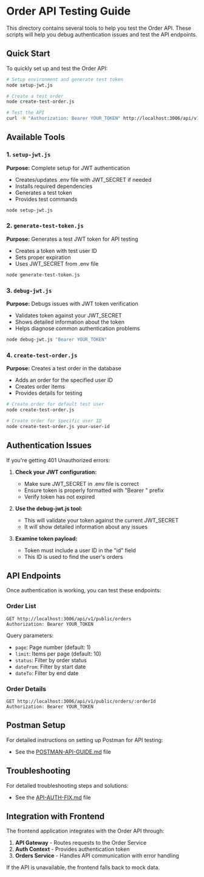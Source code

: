 # Order API Testing Guide

This directory contains several tools to help you test the Order API. These scripts will help you debug authentication issues and test the API endpoints.

## Quick Start

To quickly set up and test the Order API:

```bash
# Setup environment and generate test token
node setup-jwt.js

# Create a test order
node create-test-order.js

# Test the API
curl -H "Authorization: Bearer YOUR_TOKEN" http://localhost:3006/api/v1/public/orders
```

## Available Tools

### 1. `setup-jwt.js`

**Purpose:** Complete setup for JWT authentication
- Creates/updates .env file with JWT_SECRET if needed
- Installs required dependencies
- Generates a test token
- Provides test commands

```bash
node setup-jwt.js
```

### 2. `generate-test-token.js`

**Purpose:** Generates a test JWT token for API testing
- Creates a token with test user ID
- Sets proper expiration
- Uses JWT_SECRET from .env file

```bash
node generate-test-token.js
```

### 3. `debug-jwt.js`

**Purpose:** Debugs issues with JWT token verification
- Validates token against your JWT_SECRET
- Shows detailed information about the token
- Helps diagnose common authentication problems

```bash
node debug-jwt.js "Bearer YOUR_TOKEN"
```

### 4. `create-test-order.js`

**Purpose:** Creates a test order in the database
- Adds an order for the specified user ID
- Creates order items
- Provides details for testing

```bash
# Create order for default test user
node create-test-order.js

# Create order for specific user ID
node create-test-order.js your-user-id
```

## Authentication Issues

If you're getting 401 Unauthorized errors:

1. **Check your JWT configuration:**
   - Make sure JWT_SECRET in .env file is correct
   - Ensure token is properly formatted with "Bearer " prefix
   - Verify token has not expired

2. **Use the debug-jwt.js tool:**
   - This will validate your token against the current JWT_SECRET
   - It will show detailed information about any issues

3. **Examine token payload:**
   - Token must include a user ID in the "id" field
   - This ID is used to find the user's orders

## API Endpoints

Once authentication is working, you can test these endpoints:

### Order List
```
GET http://localhost:3006/api/v1/public/orders
Authorization: Bearer YOUR_TOKEN
```

Query parameters:
- `page`: Page number (default: 1)
- `limit`: Items per page (default: 10)
- `status`: Filter by order status
- `dateFrom`: Filter by start date
- `dateTo`: Filter by end date

### Order Details
```
GET http://localhost:3006/api/v1/public/orders/:orderId
Authorization: Bearer YOUR_TOKEN
```

## Postman Setup

For detailed instructions on setting up Postman for API testing:

- See the [POSTMAN-API-GUIDE.md](../../apps/storefront/POSTMAN-API-GUIDE.md) file

## Troubleshooting

For detailed troubleshooting steps and solutions:

- See the [API-AUTH-FIX.md](API-AUTH-FIX.md) file

## Integration with Frontend

The frontend application integrates with the Order API through:

1. **API Gateway** - Routes requests to the Order Service
2. **Auth Context** - Provides authentication token
3. **Orders Service** - Handles API communication with error handling

If the API is unavailable, the frontend falls back to mock data. 